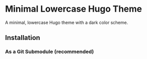 # Minimal Lowercase Hugo Theme

A minimal, lowercase Hugo theme with a dark color scheme.

## Installation

### As a Git Submodule (recommended) 